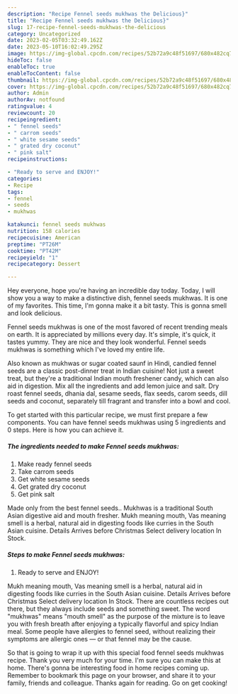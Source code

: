 ```yaml
---
description: "Recipe Fennel seeds mukhwas the Delicious}"
title: "Recipe Fennel seeds mukhwas the Delicious}"
slug: 17-recipe-fennel-seeds-mukhwas-the-delicious
category: Uncategorized
date: 2023-02-05T03:32:49.162Z
date: 2023-05-10T16:02:49.295Z
image: https://img-global.cpcdn.com/recipes/52b72a9c48f51697/680x482cq70/fennel-seeds-mukhwas-recipe-main-photo.jpg
hideToc: false
enableToc: true
enableTocContent: false
thumbnail: https://img-global.cpcdn.com/recipes/52b72a9c48f51697/680x482cq70/fennel-seeds-mukhwas-recipe-main-photo.jpg
cover: https://img-global.cpcdn.com/recipes/52b72a9c48f51697/680x482cq70/fennel-seeds-mukhwas-recipe-main-photo.jpg
author: Admin
authorAv: notfound
ratingvalue: 4
reviewcount: 20
recipeingredient:
- " fennel seeds"
- " carrom seeds"
- " white sesame seeds"
- " grated dry coconut"
- " pink salt"
recipeinstructions:

- "Ready to serve and ENJOY!"
categories:
- Recipe
tags:
- fennel
- seeds
- mukhwas

katakunci: fennel seeds mukhwas 
nutrition: 158 calories
recipecuisine: American
preptime: "PT26M"
cooktime: "PT42M"
recipeyield: "1"
recipecategory: Dessert

---
```



Hey everyone, hope you're having an incredible day today. Today, I will show you a way to make a distinctive dish, fennel seeds mukhwas. It is one of my favorites. This time, I'm gonna make it a bit tasty. This is gonna smell and look delicious.

Fennel seeds mukhwas is one of the most favored of recent trending meals on earth. It is appreciated by millions every day. It's simple, it's quick, it tastes yummy. They are nice and they look wonderful. Fennel seeds mukhwas is something which I've loved my entire life.

Also known as mukhwas or sugar coated saunf in Hindi, candied fennel seeds are a classic post-dinner treat in Indian cuisine! Not just a sweet treat, but they&#39;re a traditional Indian mouth freshener candy, which can also aid in digestion. Mix all the ingredients and add lemon juice and salt. Dry roast fennel seeds, dhania dal, sesame seeds, flax seeds, carom seeds, dill seeds and coconut, separately till fragrant and transfer into a bowl and cool.


To get started with this particular recipe, we must first prepare a few components. You can have fennel seeds mukhwas using 5 ingredients and 0 steps. Here is how you can achieve it.

<!--inarticleads1-->

##### The ingredients needed to make Fennel seeds mukhwas:

1. Make ready  fennel seeds
1. Take  carrom seeds
1. Get  white sesame seeds
1. Get  grated dry coconut
1. Get  pink salt


Made only from the best fennel seeds.. Mukhwas is a traditional South Asian digestive aid and mouth fresher. Mukh meaning mouth, Vas meaning smell is a herbal, natural aid in digesting foods like curries in the South Asian cuisine. Details Arrives before Christmas Select delivery location In Stock. 

<!--inarticleads2-->

##### Steps to make Fennel seeds mukhwas:


1. Ready to serve and ENJOY!

Mukh meaning mouth, Vas meaning smell is a herbal, natural aid in digesting foods like curries in the South Asian cuisine. Details Arrives before Christmas Select delivery location In Stock. There are countless recipes out there, but they always include seeds and something sweet. The word &#34;mukhwas&#34; means &#34;mouth smell&#34; as the purpose of the mixture is to leave you with fresh breath after enjoying a typically flavorful and spicy Indian meal. Some people have allergies to fennel seed, without realizing their symptoms are allergic ones — or that fennel may be the cause. 

So that is going to wrap it up with this special food fennel seeds mukhwas recipe. Thank you very much for your time. I'm sure you can make this at home. There's gonna be interesting food in home recipes coming up. Remember to bookmark this page on your browser, and share it to your family, friends and colleague. Thanks again for reading. Go on get cooking!
